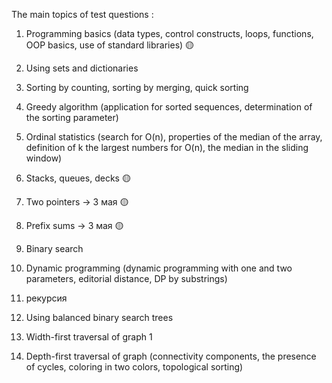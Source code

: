 The main topics of test questions : 
1. Programming basics (data types, control constructs, loops, functions, OOP basics, use of standard libraries)  🟡
2. Using sets and dictionaries 
3. Sorting by counting, sorting by merging, quick sorting 
4. Greedy algorithm (application for sorted sequences, determination of the sorting parameter) 
5. Ordinal statistics (search for O(n), properties of the median of the array, definition of k the largest numbers for O(n), the median in the sliding window)  
6. Stacks, queues, decks   🟡
7. Two pointers  -> 3 мая 🟡
8. Prefix sums   -> 3 мая 🟡
9. Binary search  
10. Dynamic programming (dynamic programming with one and two parameters, editorial distance, DP by substrings) 
11. рекурсия 





12. Using balanced binary search trees 
13. Width-first traversal of graph 1
14. Depth-first traversal of graph (connectivity components, the presence of cycles, coloring in two colors, topological sorting)


 